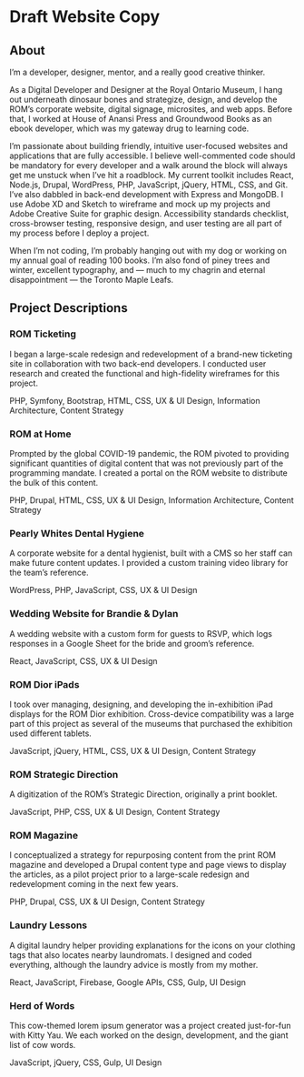 # Draft Website Copy

## About

I’m a developer, designer, mentor, and a really good creative thinker.

As a Digital Developer and Designer at the Royal Ontario Museum, I hang out underneath dinosaur bones and strategize, design, and develop the ROM’s corporate website, digital signage, microsites, and web apps. Before that, I worked at House of Anansi Press and Groundwood Books as an ebook developer, which was my gateway drug to learning code.

I’m passionate about building friendly, intuitive user-focused websites and applications that are fully accessible. I believe well-commented code should be mandatory for every developer and a walk around the block will always get me unstuck when I’ve hit a roadblock. My current toolkit includes React, Node.js, Drupal, WordPress, PHP, JavaScript, jQuery, HTML, CSS, and Git. I’ve also dabbled in back-end development with Express and MongoDB. I use Adobe XD and Sketch to wireframe and mock up my projects and Adobe Creative Suite for graphic design. Accessibility standards checklist, cross-browser testing, responsive design, and user testing are all part of my process before I deploy a project.

When I’m not coding, I’m probably hanging out with my dog or working on my annual goal of reading 100 books. I’m also fond of piney trees and winter, excellent typography, and — much to my chagrin and eternal disappointment — the Toronto Maple Leafs.

## Project Descriptions

### ROM Ticketing

I began a large-scale redesign and redevelopment of a brand-new ticketing site in collaboration with two back-end developers. I conducted user research and created the functional and high-fidelity wireframes for this project.

PHP, Symfony, Bootstrap, HTML, CSS, UX & UI Design, Information Architecture, Content Strategy

### ROM at Home

Prompted by the global COVID-19 pandemic, the ROM pivoted to providing significant quantities of digital content that was not previously part of the programming mandate. I created a portal on the ROM website to distribute the bulk of this content.

PHP, Drupal, HTML, CSS, UX & UI Design, Information Architecture, Content Strategy

### Pearly Whites Dental Hygiene

A corporate website for a dental hygienist, built with a CMS so her staff can make future content updates. I provided a custom training video library for the team’s reference.

WordPress, PHP, JavaScript, CSS, UX & UI Design

### Wedding Website for Brandie & Dylan

A wedding website with a custom form for guests to RSVP, which logs responses in a Google Sheet for the bride and groom’s reference.

React, JavaScript, CSS, UX & UI Design

### ROM Dior iPads

I took over managing, designing, and developing the in-exhibition iPad displays for the ROM Dior exhibition. Cross-device compatibility was a large part of this project as several of the museums that purchased the exhibition used different tablets.

JavaScript, jQuery, HTML, CSS, UX & UI Design, Content Strategy

### ROM Strategic Direction

A digitization of the ROM’s Strategic Direction, originally a print booklet.

JavaScript, PHP, CSS, UX & UI Design, Content Strategy

### ROM Magazine

I conceptualized a strategy for repurposing content from the print ROM magazine and developed a Drupal content type and page views to display the articles, as a pilot project prior to a large-scale redesign and redevelopment coming in the next few years.

PHP, Drupal, CSS, UX & UI Design, Content Strategy

### Laundry Lessons

A digital laundry helper providing explanations for the icons on your clothing tags that also locates nearby laundromats. I designed and coded everything, although the laundry advice is mostly from my mother.

React, JavaScript, Firebase, Google APIs, CSS, Gulp, UI Design

### Herd of Words

This cow-themed lorem ipsum generator was a project created just-for-fun with Kitty Yau. We each worked on the design, development, and the giant list of cow words.

JavaScript, jQuery, CSS, Gulp, UI Design